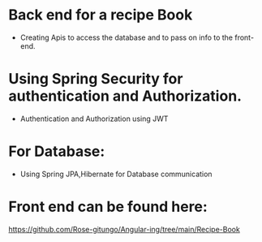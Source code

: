 # Back end for a recipe Book 
- Creating Apis to access the database and to pass on info to the front-end.

 # Using Spring Security for authentication and Authorization.
 - Authentication and Authorization using JWT

 # For Database:
 - Using Spring JPA,Hibernate for Database communication

 # Front end can be found here: 
 https://github.com/Rose-gitungo/Angular-ing/tree/main/Recipe-Book
